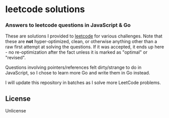 # leetcode solutions

### Answers to leetcode questions in JavaScript & Go

These are solutions I provided to [leetcode](https://leetcode.com/) for various challenges. Note that these are **not** hyper-optimized, clean, or otherwise anything other than a raw first attempt at solving the questions. If it was accepted, it ends up here - no re-optimization after the fact unless it is marked as "optimal" or "revised".

Questions involving pointers/references felt dirty/strange to do in JavaScript, so I chose to learn more Go and write them in Go instead.

I will update this repository in batches as I solve more LeetCode problems.

## License

Unlicense
